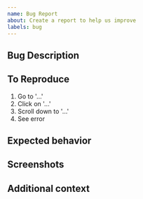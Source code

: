 ```yaml
---
name: Bug Report
about: Create a report to help us improve
labels: bug
---
```


## Bug Description
<!-- Clearly and concisely describe the bug -->

## To Reproduce
<!-- Provide detailed steps to reproduce the bug -->
1. Go to '...'
2. Click on '...'
3. Scroll down to '...'
4. See error

## Expected behavior
<!-- Describe what you expected to happen. -->

## Screenshots
<!-- If applicable, add screenshots to help explain your problem. -->

## Additional context
<!-- Add any other context about the problem here. -->
